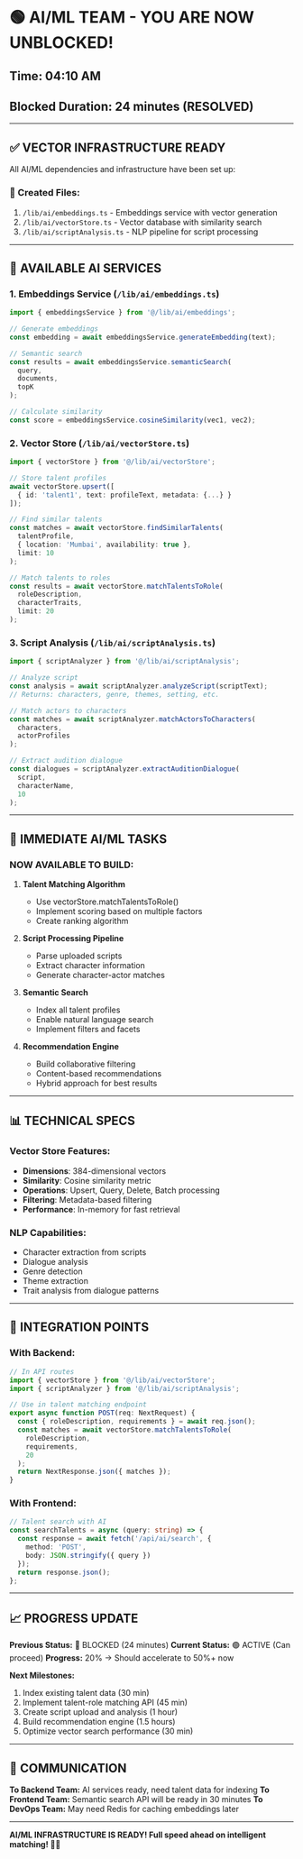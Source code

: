 # 🟢 AI/ML TEAM - YOU ARE NOW UNBLOCKED!

## Time: 04:10 AM
## Blocked Duration: 24 minutes (RESOLVED)

---

## ✅ VECTOR INFRASTRUCTURE READY

All AI/ML dependencies and infrastructure have been set up:

### 📁 Created Files:
1. `/lib/ai/embeddings.ts` - Embeddings service with vector generation
2. `/lib/ai/vectorStore.ts` - Vector database with similarity search
3. `/lib/ai/scriptAnalysis.ts` - NLP pipeline for script processing

---

## 🚀 AVAILABLE AI SERVICES

### 1. Embeddings Service (`/lib/ai/embeddings.ts`)
```typescript
import { embeddingsService } from '@/lib/ai/embeddings';

// Generate embeddings
const embedding = await embeddingsService.generateEmbedding(text);

// Semantic search
const results = await embeddingsService.semanticSearch(
  query, 
  documents, 
  topK
);

// Calculate similarity
const score = embeddingsService.cosineSimilarity(vec1, vec2);
```

### 2. Vector Store (`/lib/ai/vectorStore.ts`)
```typescript
import { vectorStore } from '@/lib/ai/vectorStore';

// Store talent profiles
await vectorStore.upsert([
  { id: 'talent1', text: profileText, metadata: {...} }
]);

// Find similar talents
const matches = await vectorStore.findSimilarTalents(
  talentProfile,
  { location: 'Mumbai', availability: true },
  limit: 10
);

// Match talents to roles
const results = await vectorStore.matchTalentsToRole(
  roleDescription,
  characterTraits,
  limit: 20
);
```

### 3. Script Analysis (`/lib/ai/scriptAnalysis.ts`)
```typescript
import { scriptAnalyzer } from '@/lib/ai/scriptAnalysis';

// Analyze script
const analysis = await scriptAnalyzer.analyzeScript(scriptText);
// Returns: characters, genre, themes, setting, etc.

// Match actors to characters
const matches = await scriptAnalyzer.matchActorsToCharacters(
  characters,
  actorProfiles
);

// Extract audition dialogue
const dialogues = scriptAnalyzer.extractAuditionDialogue(
  script,
  characterName,
  10
);
```

---

## 🎯 IMMEDIATE AI/ML TASKS

### NOW AVAILABLE TO BUILD:
1. **Talent Matching Algorithm**
   - Use vectorStore.matchTalentsToRole()
   - Implement scoring based on multiple factors
   - Create ranking algorithm

2. **Script Processing Pipeline**
   - Parse uploaded scripts
   - Extract character information
   - Generate character-actor matches

3. **Semantic Search**
   - Index all talent profiles
   - Enable natural language search
   - Implement filters and facets

4. **Recommendation Engine**
   - Build collaborative filtering
   - Content-based recommendations
   - Hybrid approach for best results

---

## 📊 TECHNICAL SPECS

### Vector Store Features:
- **Dimensions**: 384-dimensional vectors
- **Similarity**: Cosine similarity metric
- **Operations**: Upsert, Query, Delete, Batch processing
- **Filtering**: Metadata-based filtering
- **Performance**: In-memory for fast retrieval

### NLP Capabilities:
- Character extraction from scripts
- Dialogue analysis
- Genre detection
- Theme extraction
- Trait analysis from dialogue patterns

---

## 🔧 INTEGRATION POINTS

### With Backend:
```typescript
// In API routes
import { vectorStore } from '@/lib/ai/vectorStore';
import { scriptAnalyzer } from '@/lib/ai/scriptAnalysis';

// Use in talent matching endpoint
export async function POST(req: NextRequest) {
  const { roleDescription, requirements } = await req.json();
  const matches = await vectorStore.matchTalentsToRole(
    roleDescription,
    requirements,
    20
  );
  return NextResponse.json({ matches });
}
```

### With Frontend:
```typescript
// Talent search with AI
const searchTalents = async (query: string) => {
  const response = await fetch('/api/ai/search', {
    method: 'POST',
    body: JSON.stringify({ query })
  });
  return response.json();
};
```

---

## 📈 PROGRESS UPDATE

**Previous Status:** 🔴 BLOCKED (24 minutes)
**Current Status:** 🟢 ACTIVE (Can proceed)
**Progress:** 20% → Should accelerate to 50%+ now

**Next Milestones:**
1. Index existing talent data (30 min)
2. Implement talent-role matching API (45 min)
3. Create script upload and analysis (1 hour)
4. Build recommendation engine (1.5 hours)
5. Optimize vector search performance (30 min)

---

## 💬 COMMUNICATION

**To Backend Team:** AI services ready, need talent data for indexing
**To Frontend Team:** Semantic search API will be ready in 30 minutes
**To DevOps Team:** May need Redis for caching embeddings later

---

**AI/ML INFRASTRUCTURE IS READY! Full speed ahead on intelligent matching! 🤖🚀**